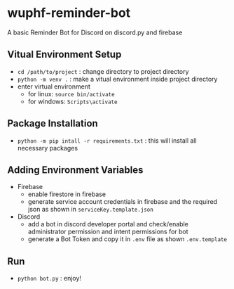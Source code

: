 # wuphf-reminder-bot
A basic Reminder Bot for Discord on discord.py and firebase


## Vitual Environment Setup 
- `cd /path/to/project` : change directory to project directory
- `python -m venv .` : make a vitual environment inside project directory
- enter virtual environment
  - for linux: `source bin/activate`
  - for windows: `Scripts\activate`
  
## Package Installation
- `python -m pip intall -r requirements.txt` : this will install all necessary packages

## Adding Environment Variables
- Firebase
  - enable firestore in firebase
  - generate service account credentials in firebase and the required json as shown in `serviceKey.template.json`
- Discord
  - add a bot in discord developer portal and check/enable administrator permission and intent permissions for bot
  - generate a Bot Token and copy it in `.env` file as shown `.env.template`
  
## Run
- `python bot.py` : enjoy!
